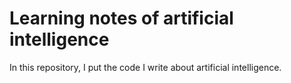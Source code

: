 # Learning notes of artificial intelligence

In this repository, I put the code I write about artificial intelligence.
